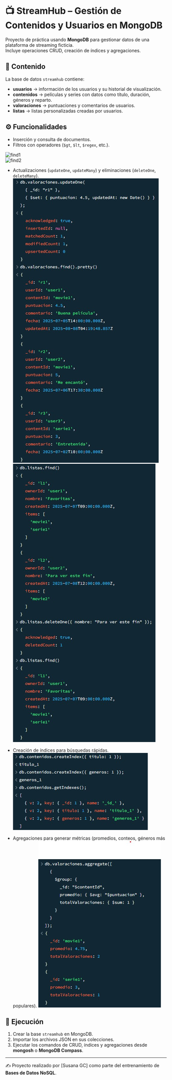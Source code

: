 # 📺 StreamHub – Gestión de Contenidos y Usuarios en MongoDB

Proyecto de práctica usando **MongoDB** para gestionar datos de una plataforma de streaming ficticia.  
Incluye operaciones CRUD, creación de índices y agregaciones.

## 📌 Contenido
La base de datos `streamhub` contiene:
- **usuarios** → información de los usuarios y su historial de visualización.
- **contenidos** → películas y series con datos como título, duración, géneros y reparto.
- **valoraciones** → puntuaciones y comentarios de usuarios.
- **listas** → listas personalizadas creadas por usuarios.

## ⚙️ Funcionalidades
- Inserción y consulta de documentos.
- Filtros con operadores (`$gt`, `$lt`, `$regex`, etc.).

![find1](https://github.com/user-attachments/assets/1665d4c4-6755-4d03-8c6d-99065a114e3f)  
![find2](https://github.com/user-attachments/assets/abee44a0-fd81-458a-8d79-25ccf63797d8)  


- Actualizaciones (`updateOne`, `updateMany`) y eliminaciones (`deleteOne`, `deleteMany`).
![Actualización updateOne()](capturas/updateR1.jpg)
![Actualización deleteOne()](capturas/deleteL2.jpg)

- Creación de índices para búsquedas rápidas.
![Creación de índices](capturas/indices.jpg)

- Agregaciones para generar métricas (promedios, conteos, géneros más populares).
![Agregación con $group](capturas/aggPromedio.jpg)

## 🚀 Ejecución
1. Crear la base `streamhub` en MongoDB.
2. Importar los archivos JSON en sus colecciones.
3. Ejecutar los comandos de CRUD, índices y agregaciones desde **mongosh** o **MongoDB Compass**.

---
✍️ Proyecto realizado por [Susana GC] como parte del entrenamiento de **Bases de Datos NoSQL**.
